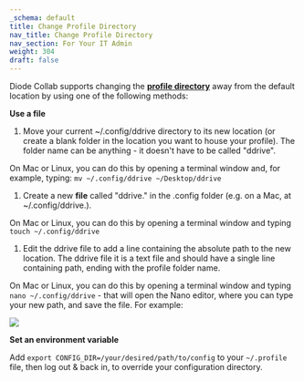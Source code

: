 ```yaml
---
_schema: default
title: Change Profile Directory
nav_title: Change Profile Directory
nav_section: For Your IT Admin
weight: 304
draft: false
---
```

Diode Collab supports changing the <a href="https://app.docs.diode.io/docs/faq/how-do-i-change-my-diode-drive-account-profile/" target="_blank" rel="noopener"><strong>profile directory</strong></a> away from the default location by using one of the following methods:

**Use a file**

1. Move your current ~/.config/ddrive directory to its new location (or create a blank folder in the location you want to house your profile). The folder name can be anything - it doesn't have to be called "ddrive".

On Mac or Linux, you can do this by opening a terminal window and, for example, typing: `mv ~/.config/ddrive ~/Desktop/ddrive`

1. Create a new **file** called "ddrive." in the .config folder (e.g. on a Mac, at ~/.config/ddrive.).

On Mac or Linux, you can do this by opening a terminal window and typing `touch ~/.config/ddrive`

1. Edit the ddrive file to add a line containing the absolute path to the new location. The ddrive file it is a text file and should have a single line containing path, ending with the profile folder name.

On Mac or Linux, you can do this by opening a terminal window and typing `nano ~/.config/ddrive` - that will open the Nano editor, where you can type your new path, and save the file. For example:

![](/uploads/image-32.png)

**Set an environment variable**

Add `export CONFIG_DIR=/your/desired/path/to/config` to your `~/.profile` file, then log out & back in, to override your configuration directory.